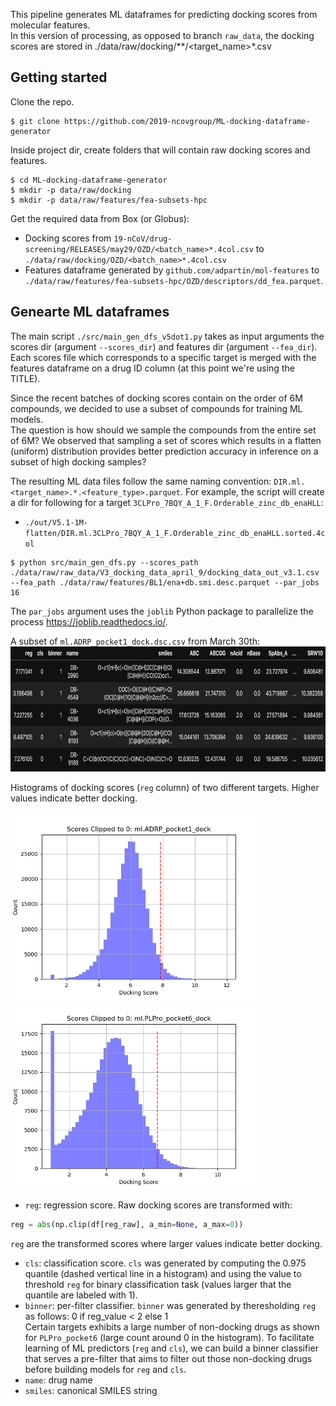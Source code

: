 This pipeline generates ML dataframes for predicting docking scores from molecular features.<br>
In this version of processing, as opposed to branch `raw_data`, the docking scores are stored in ./data/raw/docking/**/<target_name>*.csv

## Getting started
Clone the repo.
```shell
$ git clone https://github.com/2019-ncovgroup/ML-docking-dataframe-generator
```

Inside project dir, create folders that will contain raw docking scores and features.
```shell
$ cd ML-docking-dataframe-generator
$ mkdir -p data/raw/docking
$ mkdir -p data/raw/features/fea-subsets-hpc
```

Get the required data from Box (or Globus):
- Docking scores from `19-nCoV/drug-screening/RELEASES/may29/OZD/<batch_name>*.4col.csv` to `./data/raw/docking/OZD/<batch_name>*.4col.csv`
- Features dataframe generated by `github.com/adpartin/mol-features` to `./data/raw/features/fea-subsets-hpc/OZD/descriptors/dd_fea.parquet`.<br>


## Genearte ML dataframes
The main script `./src/main_gen_dfs_v5dot1.py` takes as input arguments the scores dir (argument `--scores_dir`) and features dir (argument `--fea_dir`). Each scores file which corresponds to a specific target is merged with the features dataframe on a drug ID column (at this point we're using the TITLE).

Since the recent batches of docking scores contain on the order of 6M compounds, we decided to use a subset of compounds for training ML models.<br>
The question is how should we sample the compounds from the entire set of 6M?
We observed that sampling a set of scores which results in a flatten (uniform) distribution provides better prediction accuracy in inference on a subset of high docking samples?

The resulting ML data files follow the same naming convention: `DIR.ml.<target_name>.*.<feature_type>.parquet`.
For example, the script will create a dir for following for a target `3CLPro_7BQY_A_1_F.Orderable_zinc_db_enaHLL`:
- `./out/V5.1-1M-flatten/DIR.ml.3CLPro_7BQY_A_1_F.Orderable_zinc_db_enaHLL.sorted.4col`

```
$ python src/main_gen_dfs.py --scores_path ./data/raw/raw_data/V3_docking_data_april_9/docking_data_out_v3.1.csv --fea_path ./data/raw/features/BL1/ena+db.smi.desc.parquet --par_jobs 16
```
The `par_jobs` argument uses the `joblib` Python package to parallelize the process https://joblib.readthedocs.io/.

A subset of `ml.ADRP_pocket1_dock.dsc.csv` from March 30th:
<img src="README/ML-df-example.png" alt="drawing" height="200"/>

Histograms of docking scores (`reg` column) of two different targets. Higher values indicate better docking.

<img src="README/dock.score.bin.ml.ADRP_pocket1_dock.png" alt="drawing" width="400"/> <img src="README/dock.score.bin.ml.PLPro_pocket6_dock.png" alt="drawing" width="400"/>

- `reg`: regression score. Raw docking scores are transformed with:
```python
reg = abs(np.clip(df[reg_raw], a_min=None, a_max=0))
```
`reg` are the transformed scores where larger values indicate better docking.
- `cls`: classification score. `cls` was generated by computing the 0.975 quantile (dashed vertical line in a histogram) and using the value to threshold `reg` for binary classification task (values larger that the quantile are labeled with 1).
- `binner`: per-filter classifier. `binner` was generated by theresholding `reg` as follows: 0 if reg_value < 2 else 1 <br>
Certain targets exhibits a large number of non-docking drugs as shown for `PLPro_pocket6` (large count around 0 in the histogram). To facilitate learning of ML predictors (`reg` and `cls`), we can build a binner classifier that serves a pre-filter that aims to filter out those non-docking drugs before building models for `reg` and `cls`.
- `name`: drug name
- `smiles`: canonical SMILES string
